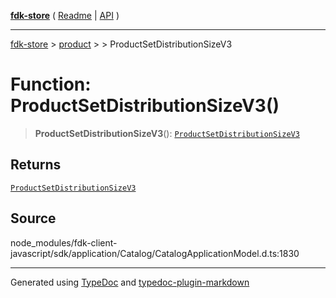 [**fdk-store**](../../../README.md) ( [Readme](../../../README.md) \| [API](../../../API.md) )

---

[fdk-store](../../../API.md) > [product](../../README.md) > [<internal>](../README.md) > ProductSetDistributionSizeV3

# Function: ProductSetDistributionSizeV3()

> **ProductSetDistributionSizeV3**(): [`ProductSetDistributionSizeV3`](../type-aliases/type-alias.ProductSetDistributionSizeV3.md)

## Returns

[`ProductSetDistributionSizeV3`](../type-aliases/type-alias.ProductSetDistributionSizeV3.md)

## Source

node_modules/fdk-client-javascript/sdk/application/Catalog/CatalogApplicationModel.d.ts:1830

---

Generated using [TypeDoc](https://typedoc.org/) and [typedoc-plugin-markdown](https://www.npmjs.com/package/typedoc-plugin-markdown)
